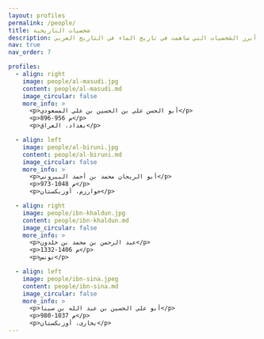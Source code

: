 ```yaml
---
layout: profiles
permalink: /people/
title: شخصيات التاريخية
description: أبرز الشخصيات التي ساهمت في تاريخ الماء في التاريخ العربي
nav: true
nav_order: 7

profiles:
  - align: right
    image: people/al-masudi.jpg
    content: people/al-masudi.md
    image_circular: false
    more_info: >
      <p>أبو الحسن علي بن الحسين بن علي المسعودي</p>
      <p>896-956 م</p>
      <p>بغداد، العراق</p>

  - align: left
    image: people/al-biruni.jpg
    content: people/al-biruni.md
    image_circular: false
    more_info: >
      <p>أبو الريحان محمد بن أحمد البيروني</p>
      <p>973-1048 م</p>
      <p>خوارزم، أوزبكستان</p>

  - align: right
    image: people/ibn-khaldun.jpg
    content: people/ibn-khaldun.md
    image_circular: false
    more_info: >
      <p>عبد الرحمن بن محمد بن خلدون</p>
      <p>1332-1406 م</p>
      <p>تونس</p>

  - align: left
    image: people/ibn-sina.jpeg
    content: people/ibn-sina.md
    image_circular: false
    more_info: >
      <p>أبو علي الحسين بن عبد الله بن سينا</p>
      <p>980-1037 م</p>
      <p>بخارى، أوزبكستان</p>
---
```

